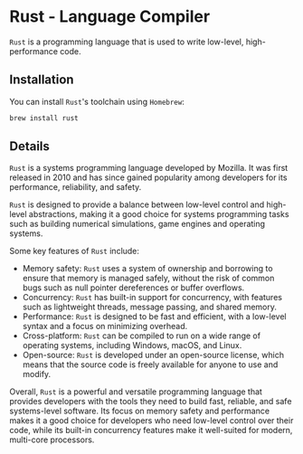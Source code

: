# Rust - Language Compiler

`Rust` is a programming language that is used to write low-level, high-performance code.

## Installation

You can install `Rust`'s toolchain using `Homebrew`:

```bash
brew install rust
```

## Details

`Rust` is a systems programming language developed by Mozilla.
It was first released in 2010 and has since gained popularity among developers for its performance, reliability, and safety.

`Rust` is designed to provide a balance between low-level control and high-level abstractions, making it a good choice for systems programming tasks such as building numerical simulations, game engines and operating systems.

Some key features of `Rust` include:

-   Memory safety: `Rust` uses a system of ownership and borrowing to ensure that memory is managed safely, without the risk of common bugs such as null pointer dereferences or buffer overflows.
-   Concurrency: `Rust` has built-in support for concurrency, with features such as lightweight threads, message passing, and shared memory.
-   Performance: `Rust` is designed to be fast and efficient, with a low-level syntax and a focus on minimizing overhead.
-   Cross-platform: `Rust` can be compiled to run on a wide range of operating systems, including Windows, macOS, and Linux.
-   Open-source: `Rust` is developed under an open-source license, which means that the source code is freely available for anyone to use and modify.

Overall, `Rust` is a powerful and versatile programming language that provides developers with the tools they need to build fast, reliable, and safe systems-level software.
Its focus on memory safety and performance makes it a good choice for developers who need low-level control over their code, while its built-in concurrency features make it well-suited for modern, multi-core processors.

